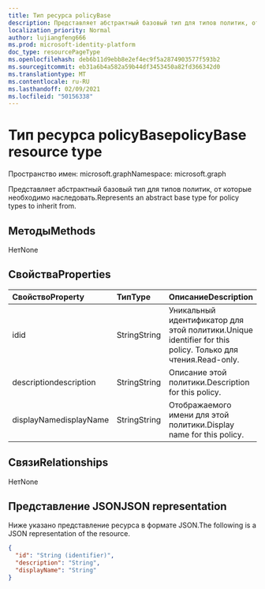 ```yaml
---
title: Тип ресурса policyBase
description: Представляет абстрактный базовый тип для типов политик, от которые необходимо наследовать.
localization_priority: Normal
author: lujiangfeng666
ms.prod: microsoft-identity-platform
doc_type: resourcePageType
ms.openlocfilehash: deb6b11d9ebb8e2ef4ec9f5a2874903577f593b2
ms.sourcegitcommit: eb31a6b4a582a59b44df3453450a82fd366342d0
ms.translationtype: MT
ms.contentlocale: ru-RU
ms.lasthandoff: 02/09/2021
ms.locfileid: "50156338"
---
```

# <a name="policybase-resource-type"></a><span data-ttu-id="921f8-103">Тип ресурса policyBase</span><span class="sxs-lookup"><span data-stu-id="921f8-103">policyBase resource type</span></span>

<span data-ttu-id="921f8-104">Пространство имен: microsoft.graph</span><span class="sxs-lookup"><span data-stu-id="921f8-104">Namespace: microsoft.graph</span></span>

<span data-ttu-id="921f8-105">Представляет абстрактный базовый тип для типов политик, от которые необходимо наследовать.</span><span class="sxs-lookup"><span data-stu-id="921f8-105">Represents an abstract base type for policy types to inherit from.</span></span>

## <a name="methods"></a><span data-ttu-id="921f8-106">Методы</span><span class="sxs-lookup"><span data-stu-id="921f8-106">Methods</span></span>

<span data-ttu-id="921f8-107">Нет</span><span class="sxs-lookup"><span data-stu-id="921f8-107">None</span></span>

## <a name="properties"></a><span data-ttu-id="921f8-108">Свойства</span><span class="sxs-lookup"><span data-stu-id="921f8-108">Properties</span></span>

| <span data-ttu-id="921f8-109">Свойство</span><span class="sxs-lookup"><span data-stu-id="921f8-109">Property</span></span>     | <span data-ttu-id="921f8-110">Тип</span><span class="sxs-lookup"><span data-stu-id="921f8-110">Type</span></span>        | <span data-ttu-id="921f8-111">Описание</span><span class="sxs-lookup"><span data-stu-id="921f8-111">Description</span></span> |
|:-------------|:------------|:------------|
|<span data-ttu-id="921f8-112">id</span><span class="sxs-lookup"><span data-stu-id="921f8-112">id</span></span>|<span data-ttu-id="921f8-113">String</span><span class="sxs-lookup"><span data-stu-id="921f8-113">String</span></span>| <span data-ttu-id="921f8-114">Уникальный идентификатор для этой политики.</span><span class="sxs-lookup"><span data-stu-id="921f8-114">Unique identifier for this policy.</span></span> <span data-ttu-id="921f8-115">Только для чтения.</span><span class="sxs-lookup"><span data-stu-id="921f8-115">Read-only.</span></span>|
|<span data-ttu-id="921f8-116">description</span><span class="sxs-lookup"><span data-stu-id="921f8-116">description</span></span>|<span data-ttu-id="921f8-117">String</span><span class="sxs-lookup"><span data-stu-id="921f8-117">String</span></span>| <span data-ttu-id="921f8-118">Описание этой политики.</span><span class="sxs-lookup"><span data-stu-id="921f8-118">Description for this policy.</span></span>|
|<span data-ttu-id="921f8-119">displayName</span><span class="sxs-lookup"><span data-stu-id="921f8-119">displayName</span></span>|<span data-ttu-id="921f8-120">String</span><span class="sxs-lookup"><span data-stu-id="921f8-120">String</span></span>| <span data-ttu-id="921f8-121">Отображаемого имени для этой политики.</span><span class="sxs-lookup"><span data-stu-id="921f8-121">Display name for this policy.</span></span> |

## <a name="relationships"></a><span data-ttu-id="921f8-122">Связи</span><span class="sxs-lookup"><span data-stu-id="921f8-122">Relationships</span></span>

<span data-ttu-id="921f8-123">Нет</span><span class="sxs-lookup"><span data-stu-id="921f8-123">None</span></span>

## <a name="json-representation"></a><span data-ttu-id="921f8-124">Представление JSON</span><span class="sxs-lookup"><span data-stu-id="921f8-124">JSON representation</span></span>

<span data-ttu-id="921f8-125">Ниже указано представление ресурса в формате JSON.</span><span class="sxs-lookup"><span data-stu-id="921f8-125">The following is a JSON representation of the resource.</span></span>

<!-- {
  "blockType": "resource",
  "optionalProperties": [

  ],
  "@odata.type": "microsoft.graph.policyBase",
  "keyProperty": "id"
}-->

```json
{
  "id": "String (identifier)",
  "description": "String",
  "displayName": "String"
}
```

<!-- uuid: 16cd6b66-4b1a-43a1-adaf-3a886856ed98
2019-02-04 14:57:30 UTC -->
<!-- {
  "type": "#page.annotation",
  "description": "policyBase resource",
  "keywords": "",
  "section": "documentation",
  "tocPath": ""
}-->
